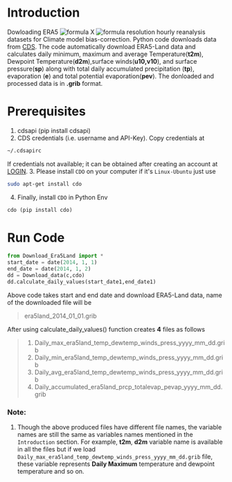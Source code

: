 # Introduction
Dowloading ERA5 ![formula](https://render.githubusercontent.com/render/math?math=0.25^{o}) X ![formula](https://render.githubusercontent.com/render/math?math=0.25^{o}) resolution hourly reanalysis datasets for Climate model bias-correction. Python code downloads data from [CDS](https://cds.climate.copernicus.eu/cdsapp#!/dataset/reanalysis-era5-single-levels?tab=overview). The code automatically download ERA5-Land data and calculates daily minimum, maximum and average Temperature(**t2m**), Dewpoint Temperature(**d2m**),surface winds(**u10,v10**), and surface pressure(**sp**) along with total daily accumulated precipitation (**tp**), evaporation (**e**) and total potential evaporation(**pev**). The donloaded and processed data is in **.grib** format.

# Prerequisites
1. cdsapi (pip install cdsapi)
2. CDS credentials (i.e. username and API-Key). Copy credentials at

```bash
~/.cdsapirc
```
If credentials not available; it can be obtained after creating an account at [LOGIN](https://cds.climate.copernicus.eu/user/login?destination=%2F%23!%2Fhome).
3. Please install `CDO` on your computer if it's `Linux-Ubuntu` just use
```bash
sudo apt-get install cdo
```
4. Finally, install `CDO` in Python Env 
```python
cdo (pip install cdo)
```

# Run Code
```python
from Download_Era5Land import *
start_date = date(2014, 1, 1)
end_date = date(2014, 1, 2)
dd = Download_data(c,cdo)
dd.calculate_daily_values(start_date1,end_date1)
```
Above code takes start and end date and download ERA5-Land data, name of the downloaded file will be 
> era5land_2014_01_01.grib


After using calculate_daily_values() function creates **4** files as follows
   >1. Daily_max_era5land_temp_dewtemp_winds_press_yyyy_mm_dd.grib
   >2. Daily_min_era5land_temp_dewtemp_winds_press_yyyy_mm_dd.grib
   >3. Daily_avg_era5land_temp_dewtemp_winds_press_yyyy_mm_dd.grib
   >4. Daily_accumulated_era5land_prcp_totalevap_pevap_yyyy_mm_dd.grib
        
### Note:

1. Though the above produced files have different file names, the variable names are still the same as variables names mentioned in the `Introduction` section. For example, **t2m**, **d2m** variable name is available in all the files but if we load `Daily_max_era5land_temp_dewtemp_winds_press_yyyy_mm_dd.grib` file, these variable represents **Daily Maximum** temperature and dewpoint temperature and so on.

